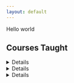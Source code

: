 ```yaml
---
layout: default
---
```

Hello world

## Courses Taught
<details>

    <summary>Fall 2022</summary>

    ### Dickinson College
    * COMP 130: Intro to Computing
    * COMP 364: Artificial Intelligence
</details>

<details>

    <summary>Spring 2023</summary>

    ###Gettysburg College
    * CS 107: Intro to Scientific Computing
</details>

<details>

    <summary>Fall 2023</summary>

    ###Dickinson College
    * COMP 130: Intro to Computing
    * COMP 190: Tools and Techniques for Software Development
    * COMP 290: Large-scale and Open Source Software Development
</details>

